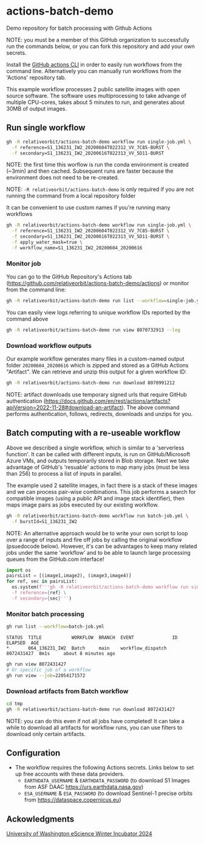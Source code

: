 # actions-batch-demo
Demo repository for batch processing with Github Actions

NOTE: you must be a member of this GitHub organization to successfully run the commands below, or you can fork this repository and add your own secrets.

Install the [GitHub actions CLI](https://cli.github.com) in order to easily run workflows from the command line. Alternatively you can manually run workflows from the 'Actions' repository tab. 

This example workflow processes 2 public satellite images with open source software. The software uses multiprocessing to take advange of multiple CPU-cores, takes about 5 minutes to run, and generates about 30MB of output images.

## Run single workflow

```bash
gh -R relativeorbit/actions-batch-demo workflow run single-job.yml \
  -f reference=S1_136231_IW2_20200604T022312_VV_7C85-BURST \
  -f secondary=S1_136231_IW2_20200616T022313_VV_5D11-BURST
```

NOTE: the first time this worflow is run the conda environment is created (~3min) and then cached. Subsequent runs are faster because the environment does not need to be re-created.

NOTE: `-R relativeorbit/actions-batch-demo` is only required if you are not running the command from a local repository folder

It can be convenient to use custom names if you're running many workflows

```bash
gh -R relativeorbit/actions-batch-demo workflow run single-job.yml \
  -f reference=S1_136231_IW2_20200604T022312_VV_7C85-BURST \
  -f secondary=S1_136231_IW2_20200616T022313_VV_5D11-BURST \
  -f apply_water_mask=true \
  -f workflow_name=S1_136231_IW2_20200604_20200616
```

### Monitor job

You can go to the GitHub Repository's Actions tab (https://github.com/relativeorbit/actions-batch-demo/actions) or monitor from the command line:
```bash
gh -R relativeorbit/actions-batch-demo run list --workflow=single-job.yml
```

You can easily view logs referring to unique workflow IDs reported by the command above

```bash
gh -R relativeorbit/actions-batch-demo run view 8070732913 --log 
```

### Download workflow outputs

Our example workflow generates many files in a custom-named output folder `20200604_20200616` which is zipped and stored as a GitHub Actions "Artifact". We can retrieve and unzip this output for a given workflow ID: 

```bash
gh -R relativeorbit/actions-batch-demo run download 8070991212
```

NOTE: artifact downloads use temporary signed urls that require GitHub authentication (https://docs.github.com/en/rest/actions/artifacts?apiVersion=2022-11-28#download-an-artifact). The above command performs authentication, follows, redirects, downloads and unzips for you.


## Batch computing with a re-useable workflow

Above we described a single workflow, which is similar to a 'serverless function'. It can be called with different inputs, is run on GitHub/Microsoft Azure VMs, and outputs temporarily stored in Blob storage. Next we take advantage of GitHub's 'resuable' actions to map many jobs (must be less than 256) to process a list of inputs in parallel.

The example used 2 satellite images, in fact there is a stack of these images and we can process pair-wise combinations. This job performs a search for compatible images (using a public API and image stack identifier), then maps image pairs as jobs executed by our existing workflow.

```bash
gh -R relativeorbit/actions-batch-demo workflow run batch-job.yml \
  -f burstId=S1_136231_IW2
```

NOTE: An alternative approach would be to write your own script to loop over a range of inputs and fire off jobs by calling the original workflow (psuedocode below). However, it's can be advantages to keep many related jobs under the same 'workflow' and to be able to launch large processing queues from the GitHub.com interface!

```python
import os
pairsList = [(image1,image2), (image3,image4)]
for ref, sec in pairsList:
  os.system(f'''gh -R relativeorbit/actions-batch-demo workflow run single-job.yml \
  -f reference={ref} \
  -f secondary={sec}''')
```

### Monitor batch processing

```bash
gh run list --workflow=batch-job.yml
```

```
STATUS  TITLE           WORKFLOW  BRANCH  EVENT              ID          ELAPSED  AGE                 
*       064_136231_IW2  Batch     main    workflow_dispatch  8072431427  8m1s     about 8 minutes ago
```

```bash
gh run view 8072431427
# Or specific job of a workflow
gh run view --job=22054171572
```

### Download artifacts from Batch workflow 

```bash
cd tmp
gh -R relativeorbit/actions-batch-demo run download 8072431427 
```

NOTE: you can do this even if not all jobs have completed! It can take a while to download all artifacts for workflow runs, you can use filters to download only certain artifacts.




## Configuration

* The workflow requires the following Actions secrets. Links below to set up free accounts with these data providers.
  * `EARTHDATA_USERNAME` & `EARTHDATA_PASSWORD` (to download S1 Images from ASF DAAC https://urs.earthdata.nasa.gov)
  * `ESA_USERNAME` & `ESA_PASSWORD` (to download Sentinel-1 precise orbits from https://dataspace.copernicus.eu)


## Ackowledgments
[University of Washington eScience Winter Incubator 2024](https://escience.washington.edu/incubator-24-glacial-lakes/)